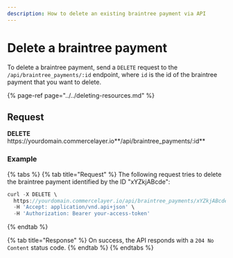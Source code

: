 ```yaml
---
description: How to delete an existing braintree payment via API
---
```


# Delete a braintree payment

To delete a braintree payment, send a `DELETE` request to the `/api/braintree_payments/:id` endpoint, where `id` is the id of the braintree payment that you want to delete.

{% page-ref page="../../deleting-resources.md" %}

## Request

**DELETE** https://<i></i>yourdomain.commercelayer.io**/api/braintree_payments/:id**

### Example

{% tabs %}
{% tab title="Request" %}
The following request tries to delete the braintree payment identified by the ID "xYZkjABcde":

```javascript
curl -X DELETE \
  https://yourdomain.commercelayer.io/api/braintree_payments/xYZkjABcde \
  -H 'Accept: application/vnd.api+json' \
  -H 'Authorization: Bearer your-access-token'
```
{% endtab %}

{% tab title="Response" %}
On success, the API responds with a `204 No Content` status code.
{% endtab %}
{% endtabs %}

